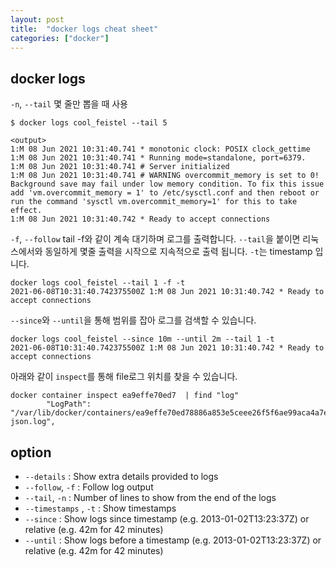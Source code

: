 ```yaml
---
layout: post
title:  "docker logs cheat sheet"
categories: ["docker"]
---
```


## docker logs

`-n`, `--tail` 몇 줄만 뽑을 때 사용

```
$ docker logs cool_feistel --tail 5

<output>
1:M 08 Jun 2021 10:31:40.741 * monotonic clock: POSIX clock_gettime
1:M 08 Jun 2021 10:31:40.741 * Running mode=standalone, port=6379.
1:M 08 Jun 2021 10:31:40.741 # Server initialized
1:M 08 Jun 2021 10:31:40.741 # WARNING overcommit_memory is set to 0! Background save may fail under low memory condition. To fix this issue add 'vm.overcommit_memory = 1' to /etc/sysctl.conf and then reboot or run the command 'sysctl vm.overcommit_memory=1' for this to take effect.
1:M 08 Jun 2021 10:31:40.742 * Ready to accept connections
```


`-f`, `--follow` tail -f와 같이 계속 대기하며 로그를 출력합니다. `--tail`을 붙이면 리눅스에서와 동일하게 몇줄 출력을 시작으로 지속적으로 출력 됩니다. `-t`는 timestamp 입니다.
```
docker logs cool_feistel --tail 1 -f -t
2021-06-08T10:31:40.742375500Z 1:M 08 Jun 2021 10:31:40.742 * Ready to accept connections
```

`--since`와 `--until`을 통해 범위를 잡아 로그를 검색할 수 있습니다. 
```
docker logs cool_feistel --since 10m --until 2m --tail 1 -t
2021-06-08T10:31:40.742375500Z 1:M 08 Jun 2021 10:31:40.742 * Ready to accept connections
```

아래와 같이 `inspect`를 통해 file로그 위치를 찾을 수 있습니다.
```
docker container inspect ea9effe70ed7  | find "log"
        "LogPath": "/var/lib/docker/containers/ea9effe70ed78886a853e5ceee26f5f6ae99aca4a7ec69838f79cb3831f3462d/ea9effe70ed78886a853e5ceee26f5f6ae99aca4a7ec69838f79cb3831f3462d-json.log",
```

## option
- `--details` : Show extra details provided to logs
- `--follow`, `-f` : Follow log output
- `--tail`, `-n` : Number of lines to show from the end of the logs
- `--timestamps` , `-t` : Show timestamps
- `--since` : Show logs since timestamp (e.g. 2013-01-02T13:23:37Z) or relative (e.g. 42m for 42 minutes)
- `--until` : Show logs before a timestamp (e.g. 2013-01-02T13:23:37Z) or relative (e.g. 42m for 42 minutes)
